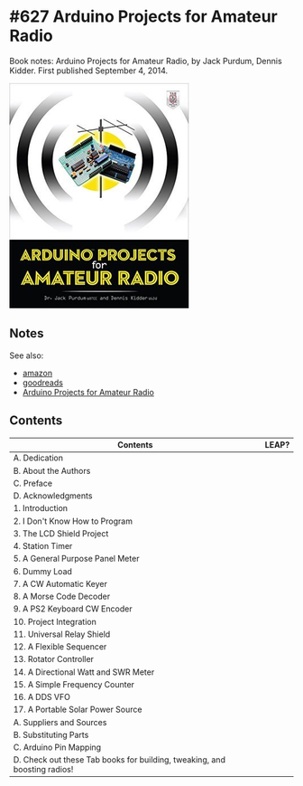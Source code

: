 # #627 Arduino Projects for Amateur Radio

Book notes: Arduino Projects for Amateur Radio, by Jack Purdum, Dennis Kidder. First published September 4, 2014.

[![Build](./assets/arduino-projects-for-amateur-radio_build.jpg?raw=true)](https://amzn.to/4iJYkGy)

## Notes

See also:

* [amazon](https://amzn.to/4iJYkGy)
* [goodreads](https://www.goodreads.com/book/show/24068288-arduino-projects-for-amateur-radio)
* [Arduino Projects for Amateur Radio](https://www.accessengineeringlibrary.com/browse/arduino-projects-for-amateur-radio)

## Contents

| Contents                                                                  | LEAP? |
|---------------------------------------------------------------------------|-------|
| A. Dedication                                                             |       |
| B. About the Authors                                                      |       |
| C. Preface                                                                |       |
| D. Acknowledgments                                                        |       |
| 1. Introduction                                                           |       |
| 2. I Don't Know How to Program                                            |       |
| 3. The LCD Shield Project                                                 |       |
| 4. Station Timer                                                          |       |
| 5. A General Purpose Panel Meter                                          |       |
| 6. Dummy Load                                                             |       |
| 7. A CW Automatic Keyer                                                   |       |
| 8. A Morse Code Decoder                                                   |       |
| 9. A PS2 Keyboard CW Encoder                                              |       |
| 10. Project Integration                                                   |       |
| 11. Universal Relay Shield                                                |       |
| 12. A Flexible Sequencer                                                  |       |
| 13. Rotator Controller                                                    |       |
| 14. A Directional Watt and SWR Meter                                      |       |
| 15. A Simple Frequency Counter                                            |       |
| 16. A DDS VFO                                                             |       |
| 17. A Portable Solar Power Source                                         |       |
| A. Suppliers and Sources                                                  |       |
| B. Substituting Parts                                                     |       |
| C. Arduino Pin Mapping                                                    |       |
| D. Check out these Tab books for building, tweaking, and boosting radios! |       |
